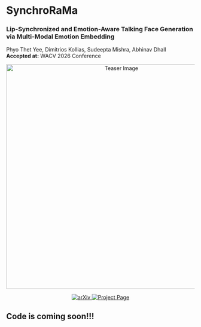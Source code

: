 # SynchroRaMa
### Lip-Synchronized and Emotion-Aware Talking Face Generation via Multi-Modal Emotion Embedding

Phyo Thet Yee, Dimitrios Kollias, Sudeepta Mishra, Abhinav Dhall <br>
**Accepted at:** WACV 2026 Conference

<p align="center">
  <img src="/content/synchrorama_teaser.png" alt="Teaser Image" width="600"/>
</p>

<p align="center">
  <a href="https://arxiv.org/abs/xxxx.xxxxx">
    <img src="https://img.shields.io/badge/arXiv-Paper-red?style=for-the-badge&logo=arxiv" alt="arXiv">
  </a>
  <a href="https://novicemm.github.io/synchrorama">
    <img src="https://img.shields.io/badge/Project-Page-blue?style=for-the-badge&logo=google-chrome" alt="Project Page">
  </a>
</p>

## Code is coming soon!!!
